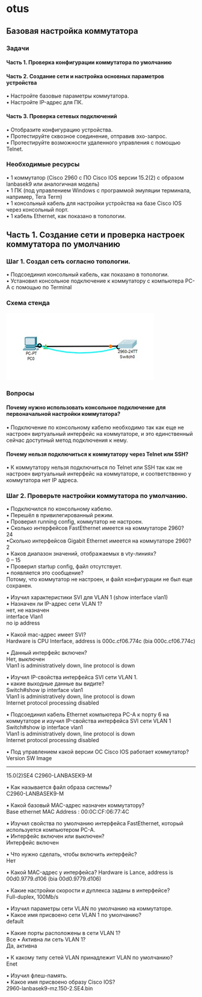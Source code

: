 # otus
## Базовая настройка коммутатора
### 	Задачи
#### Часть 1. Проверка конфигурации коммутатора по умолчанию
#### Часть 2. Создание сети и настройка основных параметров устройства
•	Настройте базовые параметры коммутатора.  
•	Настройте IP-адрес для ПК.
#### Часть 3. Проверка сетевых подключений
•	Отобразите конфигурацию устройства.  
•	Протестируйте сквозное соединение, отправив эхо-запрос.  
•	Протестируйте возможности удаленного управления с помощью Telnet.  
###	Необходимые ресурсы
•	1 коммутатор (Cisco 2960 с ПО Cisco IOS версии 15.2(2) с образом lanbasek9 или аналогичная модель)  
•	1 ПК (под управлением Windows с программой эмуляции терминала, например, Tera Term)  
•	1 консольный кабель для настройки устройства на базе Cisco IOS через консольный порт.  
•	1 кабель Ethernet, как показано в топологии.  


## Часть 1. Создание сети и проверка настроек коммутатора по умолчанию
### Шаг 1. Создал сеть согласно топологии.
•	Подсоединил консольный кабель, как показано в топологии.  
•	Установил консольное подключение к коммутатору с компьютера PC-A с помощью по Terminal  

### Схема стенда
![alt-текст](https://github.com/permakov/otus/blob/main/lab1/Laba1.jpg "Схема стенда")

### Вопросы
#### Почему нужно использовать консольное подключение для первоначальной настройки коммутатора?  
• Подключение по консольному кабелю необходимо так как еще не настроен виртуальный интерфейс на коммутаторе, и это единственный сейчас доступный метод подключения к нему.
#### Почему нельзя подключиться к коммутатору через Telnet или SSH?  
• К коммутатору нельзя подключиться по Telnet или SSH так как не настроен виртуальный интерфейс на коммутаторе, и соответственно у коммутатора нет IP адреса.

### Шаг 2. Проверьте настройки коммутатора по умолчанию.   

• Подключился по консольному кабелю.  
• Перешёл в привилегированный режим.  
• Проверил running config, коммутатор не настроен.    
• Сколько интерфейсов FastEthernet имеется на коммутаторе 2960?  
24  
•Сколько интерфейсов Gigabit Ethernet имеется на коммутаторе 2960?  
2  
• Каков диапазон значений, отображаемых в vty-линиях?  
0 – 15  
• Проверил startup config, файл отсутствует.  
• появляется это сообщение?  
Потому, что коммутатор не настроен, и файл конфигурации не был еще сохранен.  

• Изучил характеристики SVI для VLAN 1 (show interface vlan1)   
• Назначен ли IP-адрес сети VLAN 1?  
нет, не назначен   
interface Vlan1  
no ip address  

• Какой mac-адрес имеет SVI?  
Hardware is CPU Interface, address is 000c.cf06.774c (bia 000c.cf06.774c)  

• Данный интерфейс включен?  
Нет, выключен  
Vlan1 is administratively down, line protocol is down  

• Изучил IP-свойства интерфейса SVI сети VLAN 1.  
• какие выходные данные вы видите?  
Switch#show ip interface vlan1  
Vlan1 is administratively down, line protocol is down  
Internet protocol processing disabled  

• Подсоединил кабель Ethernet компьютера PC-A к порту 6 на коммутаторе и изучил IP-свойства интерфейса SVI сети VLAN 1  
Switch#show ip interface vlan1  
Vlan1 is administratively down, line protocol is down  
Internet protocol processing disabled  

• Под управлением какой версии ОС Cisco IOS работает коммутатор?
Version SW	Image  
------ ----- --	 ---------- ----------  
15.0(2)SE4 	C2960-LANBASEK9-M  

• Как называется файл образа системы?  
C2960-LANBASEK9-M  

• Какой базовый MAC-адрес назначен коммутатору?  
Base ethernet MAC Address : 00:0C:CF:06:77:4C  

• Изучил свойства по умолчанию интерфейса FastEthernet, который используется компьютером PC-A.  
• Интерфейс включен или выключен?  
Интерфейс включен  

• Что нужно сделать, чтобы включить интерфейс?  
Нет  

• Какой MAC-адрес у интерфейса? 
Hardware is Lance, address is 00d0.9779.d106 (bia 00d0.9779.d106)  

• Какие настройки скорости и дуплекса заданы в интерфейсе?  
Full-duplex, 100Mb/s  

• Изучил параметры сети VLAN по умолчанию на коммутаторе.  
• Какое имя присвоено сети VLAN 1 по умолчанию?  
default  

• Какие порты расположены в сети VLAN 1?  
Все
• Активна ли сеть VLAN 1?  
Да, активна  

• К какому типу сетей VLAN принадлежит VLAN по умолчанию?  
Enet  

• Изучил флеш-память.  
• Какое имя присвоено образу Cisco IOS?  
2960-lanbasek9-mz.150-2.SE4.bin  




